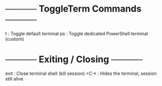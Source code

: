 # ───── ToggleTerm Commands ─────
<leader>t      : Toggle default terminal
<leader>ps     : Toggle dedicated PowerShell terminal (custom)

# ───── Exiting / Closing ─────
exit           : Close terminal shell (kill session)
<C-\>          : Hides the terminal, session still alive

